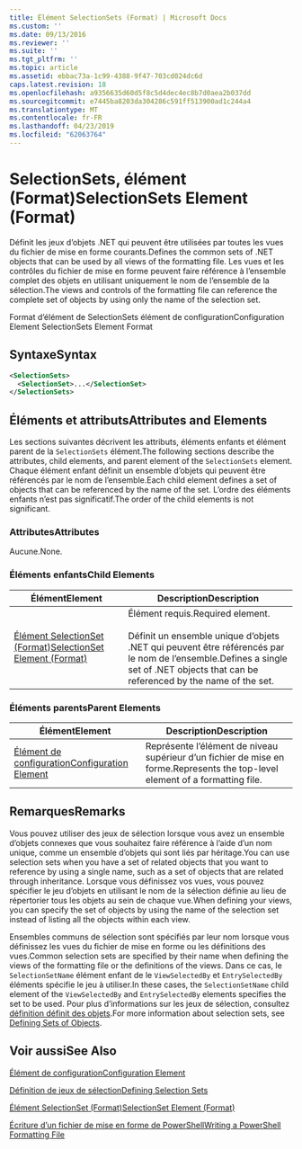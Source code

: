 ```yaml
---
title: Élément SelectionSets (Format) | Microsoft Docs
ms.custom: ''
ms.date: 09/13/2016
ms.reviewer: ''
ms.suite: ''
ms.tgt_pltfrm: ''
ms.topic: article
ms.assetid: ebbac73a-1c99-4388-9f47-703cd024dc6d
caps.latest.revision: 18
ms.openlocfilehash: a9356635d60d5f8c5d4dec4ec8b7d0aea2b037dd
ms.sourcegitcommit: e7445ba8203da304286c591ff513900ad1c244a4
ms.translationtype: MT
ms.contentlocale: fr-FR
ms.lasthandoff: 04/23/2019
ms.locfileid: "62063764"
---
```

# <a name="selectionsets-element-format"></a><span data-ttu-id="ab79b-102">SelectionSets, élément (Format)</span><span class="sxs-lookup"><span data-stu-id="ab79b-102">SelectionSets Element (Format)</span></span>

<span data-ttu-id="ab79b-103">Définit les jeux d’objets .NET qui peuvent être utilisées par toutes les vues du fichier de mise en forme courants.</span><span class="sxs-lookup"><span data-stu-id="ab79b-103">Defines the common sets of .NET objects that can be used by all views of the formatting file.</span></span> <span data-ttu-id="ab79b-104">Les vues et les contrôles du fichier de mise en forme peuvent faire référence à l’ensemble complet des objets en utilisant uniquement le nom de l’ensemble de la sélection.</span><span class="sxs-lookup"><span data-stu-id="ab79b-104">The views and controls of the formatting file can reference the complete set of objects by using only the name of the selection set.</span></span>

<span data-ttu-id="ab79b-105">Format d’élément de SelectionSets élément de configuration</span><span class="sxs-lookup"><span data-stu-id="ab79b-105">Configuration Element SelectionSets Element Format</span></span>

## <a name="syntax"></a><span data-ttu-id="ab79b-106">Syntaxe</span><span class="sxs-lookup"><span data-stu-id="ab79b-106">Syntax</span></span>

```xml
<SelectionSets>
  <SelectionSet>...</SelectionSet>
</SelectionSets>
```

## <a name="attributes-and-elements"></a><span data-ttu-id="ab79b-107">Éléments et attributs</span><span class="sxs-lookup"><span data-stu-id="ab79b-107">Attributes and Elements</span></span>

<span data-ttu-id="ab79b-108">Les sections suivantes décrivent les attributs, éléments enfants et élément parent de la `SelectionSets` élément.</span><span class="sxs-lookup"><span data-stu-id="ab79b-108">The following sections describe the attributes, child elements, and parent element of the `SelectionSets` element.</span></span> <span data-ttu-id="ab79b-109">Chaque élément enfant définit un ensemble d’objets qui peuvent être référencés par le nom de l’ensemble.</span><span class="sxs-lookup"><span data-stu-id="ab79b-109">Each child element defines a set of objects that can be referenced by the name of the set.</span></span> <span data-ttu-id="ab79b-110">L’ordre des éléments enfants n’est pas significatif.</span><span class="sxs-lookup"><span data-stu-id="ab79b-110">The order of the child elements is not significant.</span></span>

### <a name="attributes"></a><span data-ttu-id="ab79b-111">Attributes</span><span class="sxs-lookup"><span data-stu-id="ab79b-111">Attributes</span></span>

<span data-ttu-id="ab79b-112">Aucune.</span><span class="sxs-lookup"><span data-stu-id="ab79b-112">None.</span></span>

### <a name="child-elements"></a><span data-ttu-id="ab79b-113">Éléments enfants</span><span class="sxs-lookup"><span data-stu-id="ab79b-113">Child Elements</span></span>

|<span data-ttu-id="ab79b-114">Élément</span><span class="sxs-lookup"><span data-stu-id="ab79b-114">Element</span></span>|<span data-ttu-id="ab79b-115">Description</span><span class="sxs-lookup"><span data-stu-id="ab79b-115">Description</span></span>|
|-------------|-----------------|
|[<span data-ttu-id="ab79b-116">Élément SelectionSet (Format)</span><span class="sxs-lookup"><span data-stu-id="ab79b-116">SelectionSet Element (Format)</span></span>](./selectionset-element-format.md)|<span data-ttu-id="ab79b-117">Élément requis.</span><span class="sxs-lookup"><span data-stu-id="ab79b-117">Required element.</span></span><br /><br /> <span data-ttu-id="ab79b-118">Définit un ensemble unique d’objets .NET qui peuvent être référencés par le nom de l’ensemble.</span><span class="sxs-lookup"><span data-stu-id="ab79b-118">Defines a single set of .NET objects that can be referenced by the name of the set.</span></span>|

### <a name="parent-elements"></a><span data-ttu-id="ab79b-119">Éléments parents</span><span class="sxs-lookup"><span data-stu-id="ab79b-119">Parent Elements</span></span>

|<span data-ttu-id="ab79b-120">Élément</span><span class="sxs-lookup"><span data-stu-id="ab79b-120">Element</span></span>|<span data-ttu-id="ab79b-121">Description</span><span class="sxs-lookup"><span data-stu-id="ab79b-121">Description</span></span>|
|-------------|-----------------|
|[<span data-ttu-id="ab79b-122">Élément de configuration</span><span class="sxs-lookup"><span data-stu-id="ab79b-122">Configuration Element</span></span>](./configuration-element-format.md)|<span data-ttu-id="ab79b-123">Représente l’élément de niveau supérieur d’un fichier de mise en forme.</span><span class="sxs-lookup"><span data-stu-id="ab79b-123">Represents the top-level element of a formatting file.</span></span>|

## <a name="remarks"></a><span data-ttu-id="ab79b-124">Remarques</span><span class="sxs-lookup"><span data-stu-id="ab79b-124">Remarks</span></span>

<span data-ttu-id="ab79b-125">Vous pouvez utiliser des jeux de sélection lorsque vous avez un ensemble d’objets connexes que vous souhaitez faire référence à l’aide d’un nom unique, comme un ensemble d’objets qui sont liés par héritage.</span><span class="sxs-lookup"><span data-stu-id="ab79b-125">You can use selection sets when you have a set of related objects that you want to reference by using a single name, such as a set of objects that are related through inheritance.</span></span> <span data-ttu-id="ab79b-126">Lorsque vous définissez vos vues, vous pouvez spécifier le jeu d’objets en utilisant le nom de la sélection définie au lieu de répertorier tous les objets au sein de chaque vue.</span><span class="sxs-lookup"><span data-stu-id="ab79b-126">When defining your views, you can specify the set of objects by using the name of the selection set instead of listing all the objects within each view.</span></span>

<span data-ttu-id="ab79b-127">Ensembles communs de sélection sont spécifiés par leur nom lorsque vous définissez les vues du fichier de mise en forme ou les définitions des vues.</span><span class="sxs-lookup"><span data-stu-id="ab79b-127">Common selection sets are specified by their name when defining the views of the formatting file or the definitions of the views.</span></span> <span data-ttu-id="ab79b-128">Dans ce cas, le `SelectionSetName` élément enfant de le `ViewSelectedBy` et `EntrySelectedBy` éléments spécifie le jeu à utiliser.</span><span class="sxs-lookup"><span data-stu-id="ab79b-128">In these cases, the `SelectionSetName` child element of the `ViewSelectedBy` and `EntrySelectedBy` elements specifies the set to be used.</span></span> <span data-ttu-id="ab79b-129">Pour plus d’informations sur les jeux de sélection, consultez [définition définit des objets](./defining-selection-sets.md).</span><span class="sxs-lookup"><span data-stu-id="ab79b-129">For more information about selection sets, see [Defining Sets of Objects](./defining-selection-sets.md).</span></span>

## <a name="see-also"></a><span data-ttu-id="ab79b-130">Voir aussi</span><span class="sxs-lookup"><span data-stu-id="ab79b-130">See Also</span></span>

[<span data-ttu-id="ab79b-131">Élément de configuration</span><span class="sxs-lookup"><span data-stu-id="ab79b-131">Configuration Element</span></span>](./configuration-element-format.md)

[<span data-ttu-id="ab79b-132">Définition de jeux de sélection</span><span class="sxs-lookup"><span data-stu-id="ab79b-132">Defining Selection Sets</span></span>](./defining-selection-sets.md)

[<span data-ttu-id="ab79b-133">Élément SelectionSet (Format)</span><span class="sxs-lookup"><span data-stu-id="ab79b-133">SelectionSet Element (Format)</span></span>](./selectionset-element-format.md)

[<span data-ttu-id="ab79b-134">Écriture d’un fichier de mise en forme de PowerShell</span><span class="sxs-lookup"><span data-stu-id="ab79b-134">Writing a PowerShell Formatting File</span></span>](./writing-a-powershell-formatting-file.md)
